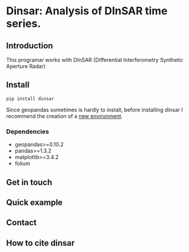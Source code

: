 # Dinsar: Analysis of DInSAR time series.

## Introduction
This programar works with DInSAR (Differential Interferometry Synthetic Aperture Radar)

## Install

`pip install dinsar`

Since geopandas sometimes is hardly to install, before installing dinsar I recommend the creation of a 
[new environment](https://docs.conda.io/projects/conda/en/latest/user-guide/tasks/manage-environments.html#creating-an-environment-with-commands).



### Dependencies

- geopandas>=0.10.2
- pandas>=1.3.2
- matplotlib>=3.4.2
- folium
    

## Get in touch

## Quick example

## Contact

## How to cite dinsar





